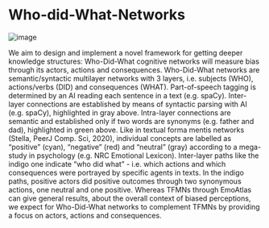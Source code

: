 # Who-did-What-Networks

![image](https://github.com/RiccardoImprota/Who-did-What-Networks/assets/72228376/41ef8f93-3a38-41dd-b9f7-188ecf6362f7)

We aim to design and implement a novel framework for getting deeper knowledge structures: Who-Did-What cognitive networks will measure bias through its actors, actions and consequences. Who-Did-What networks are semantic/syntactic multilayer networks with 3 layers, i.e. subjects (WHO), actions/verbs (DID) and consequences (WHAT). Part-of-speech tagging is determined by an AI reading each sentence in a text (e.g. spaCy). Inter-layer connections are established by means of syntactic parsing with AI (e.g. spaCy), highlighted in gray above. Intra-layer connections are semantic and established only if two words are synonyms (e.g. father and dad), highlighted in green above. Like in textual forma mentis networks (Stella, PeerJ Comp. Sci, 2020), individual concepts are labelled as “positive” (cyan), “negative” (red) and “neutral” (gray) according to a mega-study in psychology (e.g. NRC Emotional Lexicon). Inter-layer paths like the indigo one indicate “who did what” - i.e. which actions and which consequences were portrayed by specific agents in texts. In the indigo paths, positive actors did positive outcomes through two synonymous actions, one neutral and one positive. Whereas TFMNs through EmoAtlas can give general results, about the overall context of biased perceptions, we expect for Who-Did-What networks to complement TFMNs by providing a focus on actors, actions and consequences.
